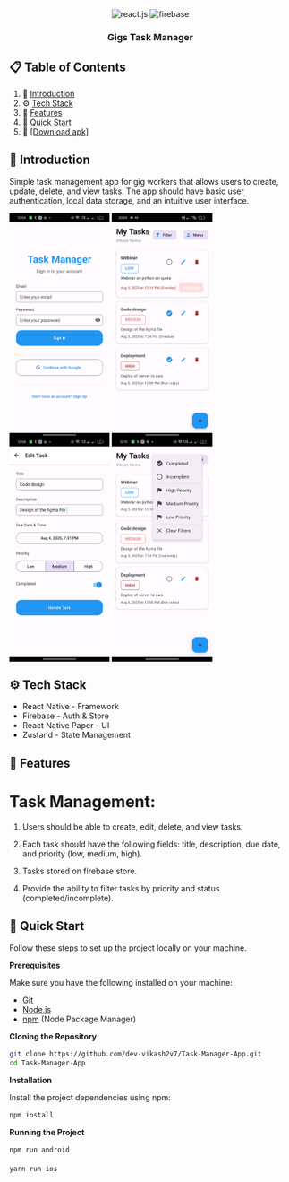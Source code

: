 <div align="center">
  <div>
    <img src="https://img.shields.io/badge/-React_Native-black?style=for-the-badge&logoColor=white&logo=react&color=61DAFB" alt="react.js" />
   <img src="https://img.shields.io/badge/Firebase-red?style=for-the-badge&logoColor=white&logo=firebase&color=red"" alt="firebase" />
   
  </div>
  <h3 align="center">Gigs Task Manager</h3>
</div>

## 📋 <a name="table">Table of Contents</a>

1. 🤖 [Introduction](#introduction)
2. ⚙️ [Tech Stack](#tech-stack)
3. 🔋 [Features](#features)
4. 🤸 [Quick Start](#quick-start)
5. 📲 <a name="download-apk" href="https://drive.google.com/file/d/1tr2EDPdSyIJ-Ff2IrrLEyvesaWo1b-vB/view?usp=drive_link">[Download apk]</a>

## <a name="introduction">🤖 Introduction</a>
 <div>
<p>
Simple task management app for gig workers that allows users to create, update, delete, and view tasks. The app should have basic user authentication, local data storage, and an intuitive user interface.
</p>
   <img src="https://github.com/dev-vikash2v7/Task-Manager-App/blob/main/assets/1.jpg" height="400px"  align="center"/>
<img src="https://github.com/dev-vikash2v7/Task-Manager-App/blob/main/assets/taskmanager.jpg" height="400px"  align="center"/>
<img src="https://github.com/dev-vikash2v7/Task-Manager-App/blob/main/assets/2.jpg" height="400px"  align="center"/>

<img src="https://github.com/dev-vikash2v7/Task-Manager-App/blob/main/assets/4.jpg" height="400px"  align="center"/>

</div>

## <a name="tech-stack">⚙️ Tech Stack</a>

- React Native  - Framework
- Firebase  - Auth & Store 
- React Native Paper - UI
- Zustand  - State Management

## <a name="features">🔋 Features</a>

# Task Management:

1. Users should be able to create, edit, delete, and view tasks.

2. Each task should have the following fields: title, description, due date, and priority (low, medium, high).

3. Tasks  stored on firebase store.

4.  Provide the ability to filter tasks by priority and status (completed/incomplete).


## <a name="quick-start">🤸 Quick Start</a>

Follow these steps to set up the project locally on your machine.

**Prerequisites**

Make sure you have the following installed on your machine:

- [Git](https://git-scm.com/)
- [Node.js](https://nodejs.org/en)
- [npm](https://www.npmjs.com/) (Node Package Manager)

**Cloning the Repository**

```bash
git clone https://github.com/dev-vikash2v7/Task-Manager-App.git
cd Task-Manager-App
```
**Installation**

Install the project dependencies using npm:

```bash
npm install
```

**Running the Project**

```bash
npm run android

yarn run ios
```


